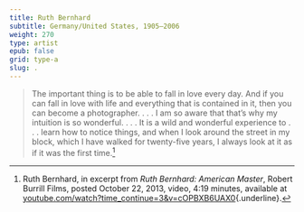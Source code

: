 ```yaml
---
title: Ruth Bernhard
subtitle: Germany/United States, 1905–2006
weight: 270
type: artist
epub: false
grid: type-a
slug: .
---
```

>The important thing is to be able to fall in love every day. And if you can fall in love with life and everything that is contained in it, then you can become a photographer. . . . I am so aware that that’s why my intuition is so wonderful. . . . It is a wild and wonderful experience to . . . learn how to notice things, and when I look around the street in my block, which I have walked for twenty-five years, I always look at it as if it was the first time.[^1]

[^1]: Ruth Bernhard, in excerpt from *Ruth Bernhard: American Master*, Robert Burrill Films, posted October 22, 2013, video, 4:19 minutes, available at [youtube.com/watch?time\_continue=3&v=cOPBXB6UAX0](https://www.youtube.com/watch?time\_continue=3&v=cOPBXB6UAX0){.underline}.
